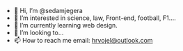 - 👋 Hi, I’m @sedamjegera
- 👀 I’m interested in science, law, Front-end, football, F1....
- 🌱 I’m currently learning web design.
- 💞️ I’m looking to...
- 📫 How to reach me email: hrvojel@outlook.com

<!---
sedamjegera/sedamjegera is a ✨ special ✨ repository because its `README.md` (this file) appears on your GitHub profile.
You can click the Preview link to take a look at your changes.
--->
